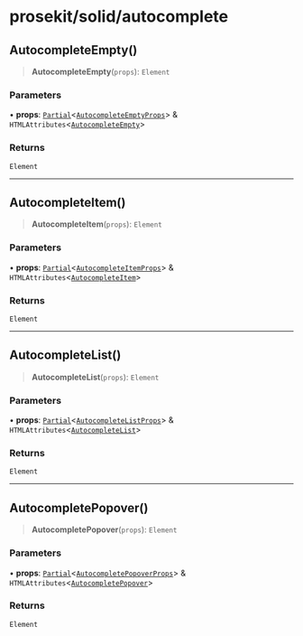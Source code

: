 # prosekit/solid/autocomplete

<a id="AutocompleteEmpty" name="AutocompleteEmpty"></a>

## AutocompleteEmpty()

> **AutocompleteEmpty**(`props`): `Element`

### Parameters

• **props**: [`Partial`](https://www.typescriptlang.org/docs/handbook/utility-types.html#partialtype)\<[`AutocompleteEmptyProps`](../web/autocomplete.md#AutocompleteEmptyProps)\> & `HTMLAttributes`\<[`AutocompleteEmpty`](../lit/autocomplete.md#AutocompleteEmpty)\>

### Returns

`Element`

***

<a id="AutocompleteItem" name="AutocompleteItem"></a>

## AutocompleteItem()

> **AutocompleteItem**(`props`): `Element`

### Parameters

• **props**: [`Partial`](https://www.typescriptlang.org/docs/handbook/utility-types.html#partialtype)\<[`AutocompleteItemProps`](../web/autocomplete.md#AutocompleteItemProps)\> & `HTMLAttributes`\<[`AutocompleteItem`](../lit/autocomplete.md#AutocompleteItem)\>

### Returns

`Element`

***

<a id="AutocompleteList" name="AutocompleteList"></a>

## AutocompleteList()

> **AutocompleteList**(`props`): `Element`

### Parameters

• **props**: [`Partial`](https://www.typescriptlang.org/docs/handbook/utility-types.html#partialtype)\<[`AutocompleteListProps`](../web/autocomplete.md#AutocompleteListProps)\> & `HTMLAttributes`\<[`AutocompleteList`](../lit/autocomplete.md#AutocompleteList)\>

### Returns

`Element`

***

<a id="AutocompletePopover" name="AutocompletePopover"></a>

## AutocompletePopover()

> **AutocompletePopover**(`props`): `Element`

### Parameters

• **props**: [`Partial`](https://www.typescriptlang.org/docs/handbook/utility-types.html#partialtype)\<[`AutocompletePopoverProps`](../web/autocomplete.md#AutocompletePopoverProps)\> & `HTMLAttributes`\<[`AutocompletePopover`](../lit/autocomplete.md#AutocompletePopover)\>

### Returns

`Element`

